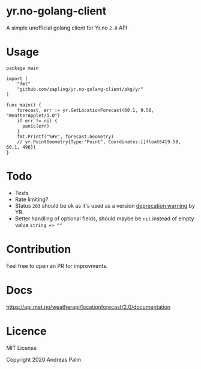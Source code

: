 # yr.no-golang-client

A simple unofficial golang client for Yr.no `2.0` API

# Usage

```golang
package main

import (
    "fmt"
    "github.com/zapling/yr.no-golang-client/pkg/yr"
)

func main() {
    forecast, err := yr.GetLocationForecast(60.1, 9.58, "WeatherApplet/1.0")
    if err != nil {
      panic(err)
    }
    fmt.Printf("%#v", forecast.Geometry)
    // yr.PointGeometry{Type:"Point", Coordinates:[]float64{9.58, 60.1, 496}}
}
```

# Todo

* Tests
* Rate limiting?
* Status `203` should be ok as it's used as a version [deprecation warning](https://api.met.no/doc/TermsOfService#generalinformationabouttheservice) by YR.
* Better handling of optional fields, should maybe be `nil` instead of empty value `string => ""`

# Contribution

Feel free to open an PR for improvments.

# Docs

https://api.met.no/weatherapi/locationforecast/2.0/documentation

# Licence

MIT License

Copyright 2020 Andreas Palm
